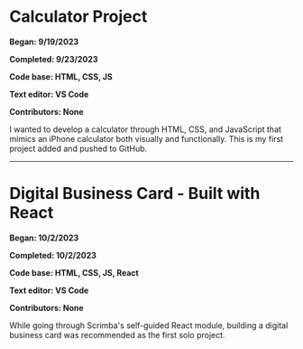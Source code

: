 # Calculator Project

**Began: 9/19/2023**

**Completed: 9/23/2023**

**Code base: HTML, CSS, JS**

**Text editor: VS Code**

**Contributors: None**

I wanted to develop a calculator through HTML, CSS, and JavaScript that mimics an iPhone calculator both visually and functionally. This is my first project added and pushed to GitHub. 
________________________________________________

# Digital Business Card - Built with React

**Began: 10/2/2023**

**Completed: 10/2/2023**

**Code base: HTML, CSS, JS, React**

**Text editor: VS Code**

**Contributors: None**

While going through Scrimba's self-guided React module, building a digital business card was recommended as the first solo project. 